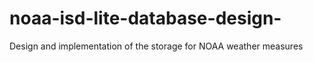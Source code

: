 # noaa-isd-lite-database-design-
Design and implementation of the storage for NOAA weather measures
